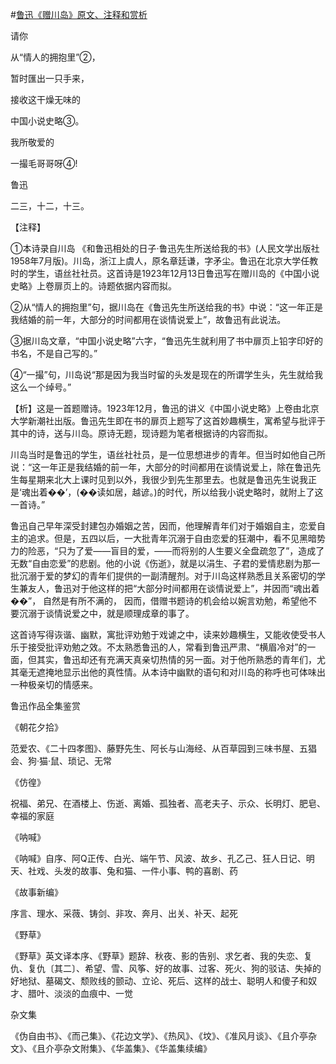 #[鲁迅《赠川岛》原文、注释和赏析](https://www.vrrw.net/wx/9301.html)

请你

从“情人的拥抱里”②，

暂时匯出一只手来，

接收这干燥无味的

中国小说史略③。

我所敬爱的

一撮毛哥哥呀④!

鲁迅

二三，十二，十三。

【注释】

①本诗录自川岛 《和鲁迅相处的日子·鲁迅先生所送给我的书》(人民文学出版社1958年7月版)。川岛，浙江上虞人，原名章廷谦，字矛尘。鲁迅在北京大学任教时的学生，语丝社社员。这首诗是1923年12月13日鲁迅写在赠川岛的《中国小说史略》上卷扉页上的。诗题依据内容而拟。

②从“情人的拥抱里”句，据川岛在《鲁迅先生所送给我的书》中说：“这一年正是我结婚的前一年，大部分的时间都用在谈情说爱上”，故鲁迅有此说法。

③据川岛文章，“中国小说史略”六字，“鲁迅先生就利用了书中扉页上铅字印好的书名，不是自己写的。”

④“一撮”句，川岛说“那是因为我当时留的头发是现在的所谓学生头，先生就给我这么一个绰号。”



【析】这是一首题赠诗。1923年12月，鲁迅的讲义《中国小说史略》上卷由北京大学新潮社出版。鲁迅先生即在书的扉页上题写了这首妙趣横生，寓希望与批评于其中的诗，送与川岛。原诗无题，现诗题为笔者根据诗的内容而拟。

川岛当时是鲁迅的学生，语丝社社员，是一位思想进步的青年。但当时如他自己所说：“这一年正是我结婚的前一年，大部分的时间都用在谈情说爱上，除在鲁迅先生每星期来北大上课时见到以外，我很少到先生那里去。也就是鲁迅先生说我正是‘魂出着��’，(��读如居，越谚。)的时代，所以给我小说史略时，就附上了这一首诗。”

鲁迅自己早年深受封建包办婚姻之苦，因而，他理解青年们对于婚姻自主，恋爱自主的追求。但是，五四以后，一大批青年沉溺于自由恋爱的狂潮中，看不见黑暗势力的险恶，“只为了爱——盲目的爱，——而将别的人生要义全盘疏忽了”，造成了无数“自由恋爱”的悲剧。他的小说《伤逝》，就是以涓生、子君的爱情悲剧为那一批沉溺于爱的梦幻的青年们提供的一副清醒剂。对于川岛这样熟悉且关系密切的学生兼友人，鲁迅对于他这样的把“大部分时间都用在谈情说爱上”，并因而“魂出着��”， 自然是有所不满的， 因而，借赠书题诗的机会给以婉言劝勉，希望他不要沉溺于谈情说爱之中，就是顺理成章的事了。

这首诗写得诙谐、幽默，寓批评劝勉于戏谑之中，读来妙趣横生，又能收使受书人乐于接受批评劝勉之效。不太熟悉鲁迅的人，常看到鲁迅严肃、“横眉冷对”的一面，但其实，鲁迅却还有充满天真亲切热情的另一面。对于他所熟悉的青年们，尤其毫无遮掩地显示出他的真性情。从本诗中幽默的语句和对川岛的称呼也可体味出一种极亲切的情感来。

鲁迅作品全集鉴赏

《朝花夕拾》

范爱农、《二十四孝图》、藤野先生、阿长与山海经、从百草园到三味书屋、五猖会、狗·猫·鼠、琐记、无常

《仿徨》

祝福、弟兄、在酒楼上、伤逝、离婚、孤独者、高老夫子、示众、长明灯、肥皂、幸福的家庭

《呐喊》

《呐喊》自序、阿Q正传、白光、端午节、风波、故乡、孔乙己、狂人日记、明天、社戏、头发的故事、兔和猫、一件小事、鸭的喜剧、药

《故事新编》

序言、理水、采薇、铸剑、非攻、奔月、出关、补天、起死

《野草》

《野草》英文译本序、《野草》题辞、秋夜、影的告别、求乞者、我的失恋、复仇、复仇〔其二〕、希望、雪、风筝、好的故事、过客、死火、狗的驳诘、失掉的好地狱、墓碣文、颓败线的颤动、立论、死后、这样的战士、聪明人和傻子和奴才、腊叶、淡淡的血痕中、一觉

杂文集

《伪自由书》、《而己集》、《花边文学》、《热风》、《坟》、《准风月谈》、《且介亭杂文》、《且介亭杂文附集》、《华盖集》、《华盖集续编》

